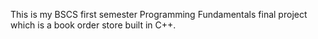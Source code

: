 This is my BSCS first semester Programming Fundamentals final project which is a book order store built in C++.
